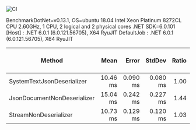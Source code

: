![CI](../../workflows/CI/badge.svg)

BenchmarkDotNet=v0.13.1, OS=ubuntu 18.04
Intel Xeon Platinum 8272CL CPU 2.60GHz, 1 CPU, 2 logical and 2 physical cores
.NET SDK=6.0.101
  [Host]     : .NET 6.0.1 (6.0.121.56705), X64 RyuJIT
  DefaultJob : .NET 6.0.1 (6.0.121.56705), X64 RyuJIT

|                      Method |     Mean |    Error |   StdDev | Ratio | RatioSD | Completed Work Items | Lock Contentions |    Gen 0 |   Gen 1 | Allocated |
|---------------------------- |---------:|---------:|---------:|------:|--------:|---------------------:|-----------------:|---------:|--------:|----------:|
|  SystemTextJsonDeserializer | 10.46 ms | 0.090 ms | 0.080 ms |  1.00 |    0.00 |              23.9531 |           0.6094 |  62.5000 | 15.6250 |     12 MB |
| JsonDocumentNonDeserializer | 15.04 ms | 0.242 ms | 0.227 ms |  1.44 |    0.03 |              25.8438 |           0.4219 |  78.1250 | 31.2500 |     13 MB |
|       StreamNonDeserializer | 10.73 ms | 0.129 ms | 0.120 ms |  1.03 |    0.02 |              36.1563 |           0.7031 | 218.7500 | 78.1250 |     13 MB |
